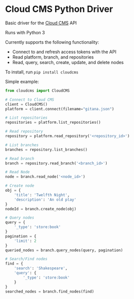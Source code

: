 # Cloud CMS Python Driver

Basic driver for the [Cloud CMS](https://www.cloudcms.com) API

Runs with Python 3

Currently supports the following functionality:
- Connect to and refresh access tokens with the API
- Read platform, branch, and repositories
- Read, query, search, create, update, and delete nodes

To install, run `pip install cloudcms`

Simple example:
```python
from cloudcms import CloudCMS

# Connect to Cloud CMS
client = CloudCMS()
platform = client.connect(filename="gitana.json")

# List repositories
repositories = platform.list_repositories()

# Read repository
repository = platform.read_repository('<repository_id>')

# List branches
branches = repository.list_branches()

# Read branch
branch = repository.read_branch('<branch_id>')

# Read Node
node = branch.read_node('<node_id>')

# Create node
obj = {
    'title': 'Twelfth Night',
    'description': 'An old play'
}
nodeId = branch.create_node(obj)

# Query nodes
query = {
    '_type': 'store:book'
}
pagination = {
    'limit': 2
}
queried_nodes = branch.query_nodes(query, pagination)

# Search/Find nodes
find = {
    'search': 'Shakespeare',
    'query': {
        '_type': 'store:book'
    }
}
searched_nodes = branch.find_nodes(find)
```